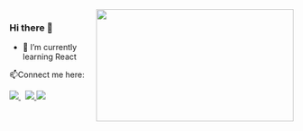<img align ="right" src =https://media.giphy.com/media/l1J9qemh1La8b0Rag/giphy.gif  width="350" height="200">

<h3> Hi there 👋 </h3>

* 🌱 I’m currently learning React

 📫Connect me here:
 <p>
  <a href="https://www.linkedin.com/in/rishikesh-mishra-b98a20156/">
    <img src="https://img.shields.io/badge/rishikesh-mishra-b98a20156?style=flat&logo=linkedin">
  </a> &nbsp; 
  <a href="https://twitter.com/im_rishi_9">
    <img src="https://img.shields.io/badge/@im_rishi_9-30302f?style=flat&logo=twitter">
  </a>
 <a href="https://medium.com/@rishikesh12">
    <img src="https://img.shields.io/badge/rishikesh12f-30302f?style=flat&logo=medium">
  </a>
</p>

<!--
https://media.giphy.com/media/13HgwGsXF0aiGY/giphy.gif
-->

<!--
**Rishikesh-12/Rishikesh-12** is a ✨ _special_ ✨ repository because its `README.md` (this file) appears on your GitHub profile.

Here are some ideas to get you started:

- 🔭 I’m currently working on 
* 🌱 I’m currently learning React
- 👯 I’m looking to collaborate on Web Development
- 🤔 I’m looking for help with ...
- 💬 Ask me about ...
- 📫 How to reach me: 
- 😄 Pronouns: ...
- ⚡ Fun fact: ...
-->

